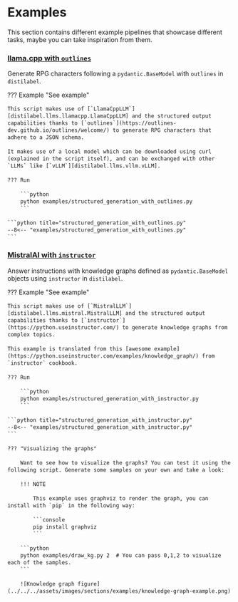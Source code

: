 # Examples

This section contains different example pipelines that showcase different tasks, maybe you can take inspiration from them.

### [llama.cpp with `outlines`](#llama-cpp-with-outlines)

Generate RPG characters following a `pydantic.BaseModel` with `outlines` in `distilabel`.

??? Example "See example"

    This script makes use of [`LlamaCppLLM`][distilabel.llms.llamacpp.LlamaCppLLM] and the structured output capabilities thanks to [`outlines`](https://outlines-dev.github.io/outlines/welcome/) to generate RPG characters that adhere to a JSON schema.

    It makes use of a local model which can be downloaded using curl (explained in the script itself), and can be exchanged with other `LLMs` like [`vLLM`][distilabel.llms.vllm.vLLM].

    ??? Run

        ```python
        python examples/structured_generation_with_outlines.py
        ```

    ```python title="structured_generation_with_outlines.py"
    --8<-- "examples/structured_generation_with_outlines.py"
    ```


### [MistralAI with `instructor`](#mistralai-with-instructor)

Answer instructions with knowledge graphs defined as `pydantic.BaseModel` objects using `instructor` in `distilabel`.

??? Example "See example"

    This script makes use of [`MistralLLM`][distilabel.llms.mistral.MistralLLM] and the structured output capabilities thanks to [`instructor`](https://python.useinstructor.com/) to generate knowledge graphs from complex topics.

    This example is translated from this [awesome example](https://python.useinstructor.com/examples/knowledge_graph/) from `instructor` cookbook.

    ??? Run

        ```python
        python examples/structured_generation_with_instructor.py
        ```

    ```python title="structured_generation_with_instructor.py"
    --8<-- "examples/structured_generation_with_instructor.py"
    ```

    ??? "Visualizing the graphs"
    
        Want to see how to visualize the graphs? You can test it using the following script. Generate some samples on your own and take a look:

        !!! NOTE

            This example uses graphviz to render the graph, you can install with `pip` in the following way:

            ```console
            pip install graphviz
            ```

        ```python
        python examples/draw_kg.py 2  # You can pass 0,1,2 to visualize each of the samples.
        ```

        ![Knowledge graph figure](../../../assets/images/sections/examples/knowledge-graph-example.png)
